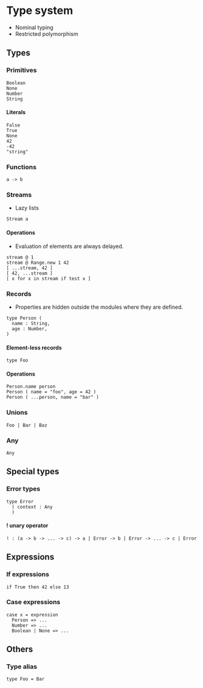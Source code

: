 # Type system

- Nominal typing
- Restricted polymorphism

## Types

### Primitives

```
Boolean
None
Number
String
```

#### Literals

```
False
True
None
42
-42
"string"
```

### Functions

```
a -> b
```

### Streams

- Lazy lists

```
Stream a
```

#### Operations

- Evaluation of elements are always delayed.

```
stream @ 1
stream @ Range.new 1 42
[ ...stream, 42 ]
[ 42, ...stream ]
[ x for x in stream if test x ]
```

### Records

- Properties are hidden outside the modules where they are defined.

```
type Person (
  name : String,
  age : Number,
)
```

#### Element-less records

```
type Foo
```

#### Operations

```
Person.name person
Person ( name = "foo", age = 42 )
Person ( ...person, name = "bar" )
```

### Unions

```
Foo | Bar | Baz
```

### Any

```
Any
```

## Special types

### Error types

```
type Error
  ( context : Any
  )
```

#### ! unary operator

```
! : (a -> b -> ... -> c) -> a | Error -> b | Error -> ... -> c | Error
```

## Expressions

### If expressions

```
if True then 42 else 13
```

### Case expressions

```
case x = expression
  Person => ...
  Number => ...
  Boolean | None => ...
```

## Others

### Type alias

```
type Foo = Bar
```
